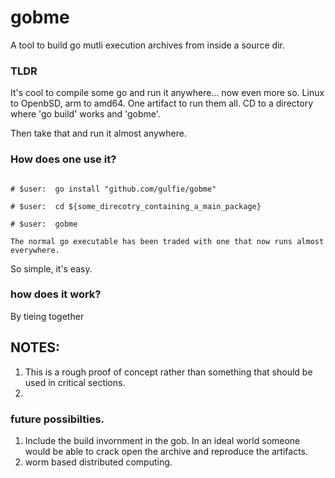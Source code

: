 # gobme
A tool to build go mutli execution archives from inside a source dir.


### TLDR
It's cool to compile some go and run it anywhere... now even more so.  Linux to OpenbSD, arm to amd64.  One artifact to run them all.   CD to a directory where 'go build' works and 'gobme'. 

Then take that and run it almost anywhere. 



### How does one use it? 

```

# $user:  go install "github.com/gulfie/gobme"

# $user:  cd ${some_direcotry_containing_a_main_package} 

# $user:  gobme 

The normal go executable has been traded with one that now runs almost everywhere. 

```

So simple, it's easy. 


### how does it work? 

By tieing together 



## NOTES: 

1. This is a rough proof of concept rather than something that should be used in critical sections.
2. 




### future possibilties. 

1. Include the build invornment in the gob. In an ideal world someone would be able to crack open the archive and reproduce the artifacts. 
2. worm based distributed computing. 
  
